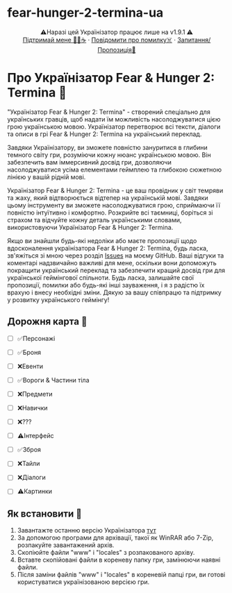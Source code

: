 # fear-hunger-2-termina-ua


<p align="center">
   ⚠️Наразі цей Українізатор працює лише на v1.9.1 ⚠️
    <br />
    <a href="ERROR">Підтримай мене 💸🍩☕</a>
    ·
    <a href="https://github.com/BedrykO/fear-hunger-2-termina-ua/issues">Повідомити про помилку☠️</a>
    ·
    <a href="https://github.com/BedrykO/fear-hunger-2-termina-ua/issues">Запитання/Пропозиція📝</a>
  </p>
</div>






# Про Українізатор Fear & Hunger 2: Termina 📢


"Українізатор Fear & Hunger 2: Termina" - створений спеціально для українських гравців, щоб надати їм можливість насолоджуватися цією грою українською мовою. Українізатор перетворює всі тексти, діалоги та описи в грі Fear & Hunger 2: Termina на український переклад.

Завдяки Українізатору, ви зможете повністю зануритися в глибини темного світу гри, розуміючи кожну нюанс українською мовою. Він забезпечить вам іммерсивний досвід гри, дозволяючи насолоджуватися усіма елементами геймплею та глибокою сюжетною лінією у вашій рідній мові.

Українізатор Fear & Hunger 2: Termina - це ваш провідник у світ темряви та жаху, який відтворюється відтепер на українській мові. Завдяки цьому інструменту ви зможете насолоджуватися грою, сприймаючи її повністю інтуїтивно і комфортно. Розкрийте всі таємниці, боріться зі страхом та відчуйте кожну деталь українськими словами, використовуючи Українізатор Fear & Hunger 2: Termina.


Якщо ви знайшли будь-які недоліки або маєте пропозиції щодо вдосконалення українізатора Fear & Hunger 2: Termina, будь ласка, зв'яжіться зі мною через розділ [Issues](https://github.com/BedrykO/fear-hunger-2-termina-ua/issues) на моєму GitHub. Ваші відгуки та коментарі надзвичайно важливі для мене, оскільки вони допоможуть покращити український переклад та забезпечити кращий досвід гри для української геймінгової спільноти. Будь ласка, залишайте свої пропозиції, помилки або будь-які інші зауваження, і я з радістю їх врахую і внесу необхідні зміни. Дякую за вашу співпрацю та підтримку у розвитку українського геймінгу!


## Дорожня карта 🚙
- [ ] ✅Персонажі
- [ ] ✅Броня
- [ ] ❌Евенти
- [ ] ✅Вороги & Частини тіла 
- [ ] ❌Предмети
- [ ] ❌Навички
- [ ] ❌???
- [ ] ⚠️Інтерфейс
- [ ] ✅Зброя
- [ ] ❌Тайли
- [ ] ❌Діалоги
- [ ] ⚠️Картинки




## Як встановити 📄
1. Завантажте останню версію Українізатора [тут](https://github.com/BedrykO/fear-hunger-2-termina-ua/releases)
2. За допомогою програми для архівації, такої як WinRAR або 7-Zip, розпакуйте завантажений архів.
3. Скопіюйте файли "www" і "locales" з розпакованого архіву.
4. Вставте скопійовані файли в кореневу папку гри, замінюючи наявні файли.
5. Після заміни файлів "www" і "locales" в кореневій папці гри, ви готові користуватися українізованою версією гри.



